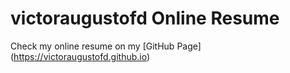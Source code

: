 # victoraugustofd Online Resume

Check my online resume on my [GitHub Page] (https://victoraugustofd.github.io)
